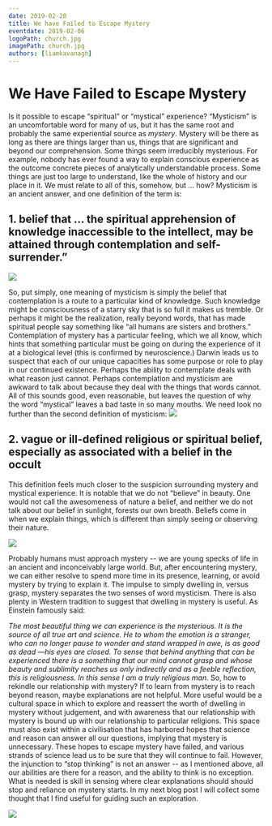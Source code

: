 ```yaml
---
date: 2019-02-20
title: We have Failed to Escape Mystery
eventdate: 2019-02-06
logoPath: church.jpg
imagePath: church.jpg
authors: [liamkavanagh]
---
```


# We Have Failed to Escape Mystery

Is it possible to escape “spiritual” or “mystical” experience? “Mysticism” is an uncomfortable word for many of us, but it has the same root and probably the same experiential source as *mystery*. Mystery will be there as long as there are things larger than us, things that are significant and beyond our comprehension. Some things seem irreducibly mysterious. For example, nobody has ever found a way to explain conscious experience as the outcome concrete pieces of analytically understandable process. Some things are just too large to understand, like the whole of history and our place in it. We must relate to all of this, somehow, but … how? Mysticism is an ancient answer, and one definition of the term is:

## 1. belief that … the spiritual apprehension of knowledge inaccessible to the intellect, may be attained through contemplation and self-surrender.”

<img src="/images/maninfog.jpg">

So, put simply, one meaning of mysticism is simply the belief that contemplation is a route to a particular kind of knowledge. Such knowledge might be consciousness of a starry sky that is so full it makes us tremble. Or perhaps it might be the realization, really beyond words, that has made spiritual people say something like “all humans are sisters and brothers.” Contemplation of mystery has a particular feeling, which we all know, which hints that something particular must be going on during the experience of it at a biological level (this is confirmed by neuroscience.) Darwin leads us to suspect that each of our unique capacities has some purpose or role to play in our continued existence. Perhaps the ability to contemplate deals with what reason just cannot. Perhaps contemplation and mysticism are awkward to talk about because they deal with the things that words cannot. All of this sounds good, even reasonable, but leaves the question of why the word “mystical” leaves a bad taste in so many mouths. We need look no further than the second definition of mysticism:
<img src="/images/church.jpg">

## 2. vague or ill-defined religious or spiritual belief, especially as associated with a belief in the occult

This definition feels much closer to the suspicion surrounding mystery and mystical experience. It is notable that we do not “believe” in beauty. One would not call the awesomeness of nature a belief, and neither we do not talk about our belief in sunlight, forests our own breath. Beliefs come in when we explain things, which is different than simply seeing or observing their nature.

<img src="/images/leaf.jpg">

Probably humans must approach mystery -- we are young specks of life in an ancient and inconceivably large world. But, after encountering mystery, we can either resolve to spend more time in its presence, learning, or avoid mystery by trying to explain it. The impulse to simply dwelling in, versus grasp, mystery separates the two senses of word mysticism. There is also plenty in Western tradition to suggest that dwelling in mystery is useful. As Einstein famously said:

*The most beautiful thing we can experience is the mysterious. It is the source of all true art and science. He to whom the emotion is a stranger, who can no longer pause to wonder and stand wrapped in awe, is as good as dead —his eyes are closed. To sense that behind anything that can be experienced there is a something that our mind cannot grasp and whose beauty and sublimity reaches us only indirectly and as a feeble reflection, this is religiousness. In this sense I am a truly religious man.*
So, how to rekindle our relationship with mystery? If to learn from mystery is to reach beyond reason, maybe explanations are not helpful. More useful would be a cultural space in which to explore and reassert the worth of dwelling in mystery without judgement, and with awareness that our relationship with mystery is bound up with our relationship to particular religions. This space must also exist within a civilisation that has harbored hopes that science and reason can answer all our questions, implying that mystery is unnecessary. These hopes to escape mystery have failed, and various strands of science lead us to be sure that they will continue to fail. However, the injunction to “stop thinking” is not an answer -- as I mentioned above, all our abilities are there for a reason, and the ability to think is no exception. What is needed is skill in sensing where clear explanations should should stop and reliance on mystery starts. In my next blog post I will collect some thought that I find  useful for guiding such an exploration.

<img src="/images/galaxy.jpg">
